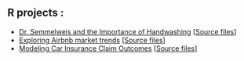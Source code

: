 ## R projects :

* [Dr. Semmelweis and the Importance of Handwashing](https://aymennasri.github.io/handwashing_report.html) [[Source files](https://github.com/aymennasri/ImportanceOfHandwashing)]
* [Exploring Airbnb market trends](https://aymennasri.github.io/airbnb_report.html) [[Source files](https://github.com/aymennasri/AirbnbMarketTrends)]
* [Modeling Car Insurance Claim Outcomes](https://aymennasri.github.io/insurance_report.html) [[Source files](https://github.com/aymennasri/ModelingCarInsuranceClaimOutcomes)]
